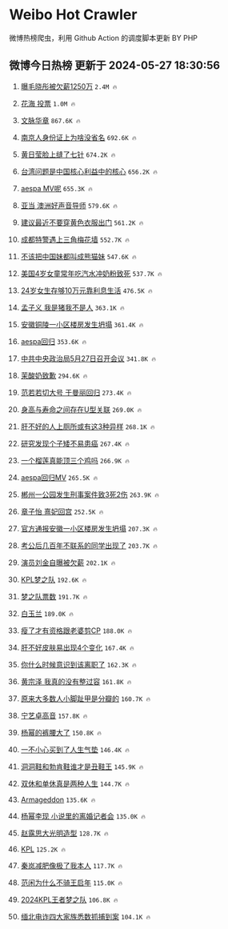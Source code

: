 # Weibo Hot Crawler 



微博热榜爬虫，利用 Github Action 的调度脚本更新 BY PHP 


## 微博今日热榜 更新于 2024-05-27 18:30:56 
1. [曝毛晓彤被欠薪1250万](https://s.weibo.com/weibo?q=%23%E6%9B%9D%E6%AF%9B%E6%99%93%E5%BD%A4%E8%A2%AB%E6%AC%A0%E8%96%AA1250%E4%B8%87%23&t=31&band_rank=1&Refer=top) `2.4M 🔥` 

1. [花海 投票](https://s.weibo.com/weibo?q=%E8%8A%B1%E6%B5%B7%20%E6%8A%95%E7%A5%A8&t=31&band_rank=2&Refer=top) `1.0M 🔥` 

1. [文脉华章](https://s.weibo.com/weibo?q=%23%E6%96%87%E8%84%89%E5%8D%8E%E7%AB%A0%23&t=31&band_rank=3&Refer=top) `867.6K 🔥` 

1. [南京人身份证上为啥没省名](https://s.weibo.com/weibo?q=%23%E5%8D%97%E4%BA%AC%E4%BA%BA%E8%BA%AB%E4%BB%BD%E8%AF%81%E4%B8%8A%E4%B8%BA%E5%95%A5%E6%B2%A1%E7%9C%81%E5%90%8D%23&t=31&band_rank=4&Refer=top) `692.6K 🔥` 

1. [黄日莹脸上缝了七针](https://s.weibo.com/weibo?q=%23%E9%BB%84%E6%97%A5%E8%8E%B9%E8%84%B8%E4%B8%8A%E7%BC%9D%E4%BA%86%E4%B8%83%E9%92%88%23&t=31&band_rank=5&Refer=top) `674.2K 🔥` 

1. [台湾问题是中国核心利益中的核心](https://s.weibo.com/weibo?q=%23%E5%8F%B0%E6%B9%BE%E9%97%AE%E9%A2%98%E6%98%AF%E4%B8%AD%E5%9B%BD%E6%A0%B8%E5%BF%83%E5%88%A9%E7%9B%8A%E4%B8%AD%E7%9A%84%E6%A0%B8%E5%BF%83%23&t=31&band_rank=6&Refer=top) `656.2K 🔥` 

1. [aespa MV呢](https://s.weibo.com/weibo?q=aespa%20MV%E5%91%A2&t=31&band_rank=7&Refer=top) `655.3K 🔥` 

1. [亚当 澳洲好声音导师](https://s.weibo.com/weibo?q=%E4%BA%9A%E5%BD%93%20%E6%BE%B3%E6%B4%B2%E5%A5%BD%E5%A3%B0%E9%9F%B3%E5%AF%BC%E5%B8%88&t=31&band_rank=8&Refer=top) `579.6K 🔥` 

1. [建议最近不要穿黄色衣服出门](https://s.weibo.com/weibo?q=%23%E5%BB%BA%E8%AE%AE%E6%9C%80%E8%BF%91%E4%B8%8D%E8%A6%81%E7%A9%BF%E9%BB%84%E8%89%B2%E8%A1%A3%E6%9C%8D%E5%87%BA%E9%97%A8%23&t=31&band_rank=9&Refer=top) `561.2K 🔥` 

1. [成都特警遇上三角梅花墙](https://s.weibo.com/weibo?q=%23%E6%88%90%E9%83%BD%E7%89%B9%E8%AD%A6%E9%81%87%E4%B8%8A%E4%B8%89%E8%A7%92%E6%A2%85%E8%8A%B1%E5%A2%99%23&t=31&band_rank=10&Refer=top) `552.7K 🔥` 

1. [不该把中国妹都叫成熊猫妹](https://s.weibo.com/weibo?q=%E4%B8%8D%E8%AF%A5%E6%8A%8A%E4%B8%AD%E5%9B%BD%E5%A6%B9%E9%83%BD%E5%8F%AB%E6%88%90%E7%86%8A%E7%8C%AB%E5%A6%B9&t=31&band_rank=11&Refer=top) `547.6K 🔥` 

1. [美国4岁女童常年吃汽水冲奶粉致死](https://s.weibo.com/weibo?q=%23%E7%BE%8E%E5%9B%BD4%E5%B2%81%E5%A5%B3%E7%AB%A5%E5%B8%B8%E5%B9%B4%E5%90%83%E6%B1%BD%E6%B0%B4%E5%86%B2%E5%A5%B6%E7%B2%89%E8%87%B4%E6%AD%BB%23&t=31&band_rank=12&Refer=top) `537.7K 🔥` 

1. [24岁女生存够10万元靠利息生活](https://s.weibo.com/weibo?q=%2324%E5%B2%81%E5%A5%B3%E7%94%9F%E5%AD%98%E5%A4%9F10%E4%B8%87%E5%85%83%E9%9D%A0%E5%88%A9%E6%81%AF%E7%94%9F%E6%B4%BB%23&t=31&band_rank=13&Refer=top) `476.5K 🔥` 

1. [孟子义 我是猪我不是人](https://s.weibo.com/weibo?q=%E5%AD%9F%E5%AD%90%E4%B9%89%20%E6%88%91%E6%98%AF%E7%8C%AA%E6%88%91%E4%B8%8D%E6%98%AF%E4%BA%BA&t=31&band_rank=14&Refer=top) `363.1K 🔥` 

1. [安徽铜陵一小区楼房发生坍塌](https://s.weibo.com/weibo?q=%23%E5%AE%89%E5%BE%BD%E9%93%9C%E9%99%B5%E4%B8%80%E5%B0%8F%E5%8C%BA%E6%A5%BC%E6%88%BF%E5%8F%91%E7%94%9F%E5%9D%8D%E5%A1%8C%23&t=31&band_rank=15&Refer=top) `361.4K 🔥` 

1. [aespa回归](https://s.weibo.com/weibo?q=aespa%E5%9B%9E%E5%BD%92&t=31&band_rank=16&Refer=top) `353.6K 🔥` 

1. [中共中央政治局5月27日召开会议](https://s.weibo.com/weibo?q=%23%E4%B8%AD%E5%85%B1%E4%B8%AD%E5%A4%AE%E6%94%BF%E6%B2%BB%E5%B1%805%E6%9C%8827%E6%97%A5%E5%8F%AC%E5%BC%80%E4%BC%9A%E8%AE%AE%23&t=31&band_rank=17&Refer=top) `341.8K 🔥` 

1. [茉酸奶致歉](https://s.weibo.com/weibo?q=%23%E8%8C%89%E9%85%B8%E5%A5%B6%E8%87%B4%E6%AD%89%23&t=31&band_rank=18&Refer=top) `294.6K 🔥` 

1. [范若若切大号 于曼丽回归](https://s.weibo.com/weibo?q=%E8%8C%83%E8%8B%A5%E8%8B%A5%E5%88%87%E5%A4%A7%E5%8F%B7%20%E4%BA%8E%E6%9B%BC%E4%B8%BD%E5%9B%9E%E5%BD%92&t=31&band_rank=19&Refer=top) `273.4K 🔥` 

1. [身高与寿命之间存在U型关联](https://s.weibo.com/weibo?q=%23%E8%BA%AB%E9%AB%98%E4%B8%8E%E5%AF%BF%E5%91%BD%E4%B9%8B%E9%97%B4%E5%AD%98%E5%9C%A8U%E5%9E%8B%E5%85%B3%E8%81%94%23&t=31&band_rank=20&Refer=top) `269.0K 🔥` 

1. [肝不好的人上厕所或有这3种异样](https://s.weibo.com/weibo?q=%23%E8%82%9D%E4%B8%8D%E5%A5%BD%E7%9A%84%E4%BA%BA%E4%B8%8A%E5%8E%95%E6%89%80%E6%88%96%E6%9C%89%E8%BF%993%E7%A7%8D%E5%BC%82%E6%A0%B7%23&t=31&band_rank=21&Refer=top) `268.1K 🔥` 

1. [研究发现个子矮不易患癌](https://s.weibo.com/weibo?q=%23%E7%A0%94%E7%A9%B6%E5%8F%91%E7%8E%B0%E4%B8%AA%E5%AD%90%E7%9F%AE%E4%B8%8D%E6%98%93%E6%82%A3%E7%99%8C%23&t=31&band_rank=22&Refer=top) `267.4K 🔥` 

1. [一个榴莲真能顶三个鸡吗](https://s.weibo.com/weibo?q=%23%E4%B8%80%E4%B8%AA%E6%A6%B4%E8%8E%B2%E7%9C%9F%E8%83%BD%E9%A1%B6%E4%B8%89%E4%B8%AA%E9%B8%A1%E5%90%97%23&t=31&band_rank=23&Refer=top) `266.9K 🔥` 

1. [aespa回归MV](https://s.weibo.com/weibo?q=aespa%E5%9B%9E%E5%BD%92MV&t=31&band_rank=24&Refer=top) `265.5K 🔥` 

1. [郴州一公园发生刑事案件致3死2伤](https://s.weibo.com/weibo?q=%23%E9%83%B4%E5%B7%9E%E4%B8%80%E5%85%AC%E5%9B%AD%E5%8F%91%E7%94%9F%E5%88%91%E4%BA%8B%E6%A1%88%E4%BB%B6%E8%87%B43%E6%AD%BB2%E4%BC%A4%23&t=31&band_rank=25&Refer=top) `263.9K 🔥` 

1. [章子怡 熹妃回宫](https://s.weibo.com/weibo?q=%E7%AB%A0%E5%AD%90%E6%80%A1%20%E7%86%B9%E5%A6%83%E5%9B%9E%E5%AE%AB&t=31&band_rank=26&Refer=top) `252.5K 🔥` 

1. [官方通报安徽一小区楼房发生坍塌](https://s.weibo.com/weibo?q=%23%E5%AE%98%E6%96%B9%E9%80%9A%E6%8A%A5%E5%AE%89%E5%BE%BD%E4%B8%80%E5%B0%8F%E5%8C%BA%E6%A5%BC%E6%88%BF%E5%8F%91%E7%94%9F%E5%9D%8D%E5%A1%8C%23&t=31&band_rank=27&Refer=top) `207.3K 🔥` 

1. [考公后几百年不联系的同学出现了](https://s.weibo.com/weibo?q=%23%E8%80%83%E5%85%AC%E5%90%8E%E5%87%A0%E7%99%BE%E5%B9%B4%E4%B8%8D%E8%81%94%E7%B3%BB%E7%9A%84%E5%90%8C%E5%AD%A6%E5%87%BA%E7%8E%B0%E4%BA%86%23&t=31&band_rank=28&Refer=top) `203.7K 🔥` 

1. [演员刘金自曝被欠薪](https://s.weibo.com/weibo?q=%23%E6%BC%94%E5%91%98%E5%88%98%E9%87%91%E8%87%AA%E6%9B%9D%E8%A2%AB%E6%AC%A0%E8%96%AA%23&t=31&band_rank=29&Refer=top) `202.1K 🔥` 

1. [KPL梦之队](https://s.weibo.com/weibo?q=KPL%E6%A2%A6%E4%B9%8B%E9%98%9F&t=31&band_rank=30&Refer=top) `192.6K 🔥` 

1. [梦之队票数](https://s.weibo.com/weibo?q=%23%E6%A2%A6%E4%B9%8B%E9%98%9F%E7%A5%A8%E6%95%B0%23&t=31&band_rank=31&Refer=top) `191.7K 🔥` 

1. [白玉兰](https://s.weibo.com/weibo?q=%E7%99%BD%E7%8E%89%E5%85%B0&t=31&band_rank=32&Refer=top) `189.0K 🔥` 

1. [瘦了才有资格跟老婆剪CP](https://s.weibo.com/weibo?q=%23%E7%98%A6%E4%BA%86%E6%89%8D%E6%9C%89%E8%B5%84%E6%A0%BC%E8%B7%9F%E8%80%81%E5%A9%86%E5%89%AACP%23&t=31&band_rank=33&Refer=top) `188.0K 🔥` 

1. [肝不好皮肤易出现4个变化](https://s.weibo.com/weibo?q=%23%E8%82%9D%E4%B8%8D%E5%A5%BD%E7%9A%AE%E8%82%A4%E6%98%93%E5%87%BA%E7%8E%B04%E4%B8%AA%E5%8F%98%E5%8C%96%23&t=31&band_rank=34&Refer=top) `167.4K 🔥` 

1. [你什么时候意识到该离职了](https://s.weibo.com/weibo?q=%23%E4%BD%A0%E4%BB%80%E4%B9%88%E6%97%B6%E5%80%99%E6%84%8F%E8%AF%86%E5%88%B0%E8%AF%A5%E7%A6%BB%E8%81%8C%E4%BA%86%23&t=31&band_rank=35&Refer=top) `162.3K 🔥` 

1. [黄宗泽 我真的没有整过容](https://s.weibo.com/weibo?q=%E9%BB%84%E5%AE%97%E6%B3%BD%20%E6%88%91%E7%9C%9F%E7%9A%84%E6%B2%A1%E6%9C%89%E6%95%B4%E8%BF%87%E5%AE%B9&t=31&band_rank=36&Refer=top) `161.8K 🔥` 

1. [原来大多数人小脚趾甲是分瓣的](https://s.weibo.com/weibo?q=%23%E5%8E%9F%E6%9D%A5%E5%A4%A7%E5%A4%9A%E6%95%B0%E4%BA%BA%E5%B0%8F%E8%84%9A%E8%B6%BE%E7%94%B2%E6%98%AF%E5%88%86%E7%93%A3%E7%9A%84%23&t=31&band_rank=37&Refer=top) `160.7K 🔥` 

1. [宁艺卓高音](https://s.weibo.com/weibo?q=%E5%AE%81%E8%89%BA%E5%8D%93%E9%AB%98%E9%9F%B3&t=31&band_rank=38&Refer=top) `157.8K 🔥` 

1. [杨幂的裤腰大了](https://s.weibo.com/weibo?q=%23%E6%9D%A8%E5%B9%82%E7%9A%84%E8%A3%A4%E8%85%B0%E5%A4%A7%E4%BA%86%23&t=31&band_rank=39&Refer=top) `150.8K 🔥` 

1. [一不小心买到了人生气垫](https://s.weibo.com/weibo?q=%23%E4%B8%80%E4%B8%8D%E5%B0%8F%E5%BF%83%E4%B9%B0%E5%88%B0%E4%BA%86%E4%BA%BA%E7%94%9F%E6%B0%94%E5%9E%AB%23&t=31&band_rank=40&Refer=top) `146.4K 🔥` 

1. [洞洞鞋和勃肯鞋谁才是丑鞋王](https://s.weibo.com/weibo?q=%23%E6%B4%9E%E6%B4%9E%E9%9E%8B%E5%92%8C%E5%8B%83%E8%82%AF%E9%9E%8B%E8%B0%81%E6%89%8D%E6%98%AF%E4%B8%91%E9%9E%8B%E7%8E%8B%23&t=31&band_rank=41&Refer=top) `145.9K 🔥` 

1. [双休和单休真是两种人生](https://s.weibo.com/weibo?q=%23%E5%8F%8C%E4%BC%91%E5%92%8C%E5%8D%95%E4%BC%91%E7%9C%9F%E6%98%AF%E4%B8%A4%E7%A7%8D%E4%BA%BA%E7%94%9F%23&t=31&band_rank=42&Refer=top) `144.7K 🔥` 

1. [Armageddon](https://s.weibo.com/weibo?q=Armageddon&t=31&band_rank=43&Refer=top) `135.6K 🔥` 

1. [杨幂李现 小说里的离婚记者会](https://s.weibo.com/weibo?q=%E6%9D%A8%E5%B9%82%E6%9D%8E%E7%8E%B0%20%E5%B0%8F%E8%AF%B4%E9%87%8C%E7%9A%84%E7%A6%BB%E5%A9%9A%E8%AE%B0%E8%80%85%E4%BC%9A&t=31&band_rank=44&Refer=top) `135.0K 🔥` 

1. [赵露思大光明造型](https://s.weibo.com/weibo?q=%23%E8%B5%B5%E9%9C%B2%E6%80%9D%E5%A4%A7%E5%85%89%E6%98%8E%E9%80%A0%E5%9E%8B%23&t=31&band_rank=45&Refer=top) `128.7K 🔥` 

1. [KPL](https://s.weibo.com/weibo?q=KPL&t=31&band_rank=46&Refer=top) `125.2K 🔥` 

1. [秦岚减肥像极了我本人](https://s.weibo.com/weibo?q=%E7%A7%A6%E5%B2%9A%E5%87%8F%E8%82%A5%E5%83%8F%E6%9E%81%E4%BA%86%E6%88%91%E6%9C%AC%E4%BA%BA&t=31&band_rank=47&Refer=top) `117.7K 🔥` 

1. [范闲为什么不骑王启年](https://s.weibo.com/weibo?q=%23%E8%8C%83%E9%97%B2%E4%B8%BA%E4%BB%80%E4%B9%88%E4%B8%8D%E9%AA%91%E7%8E%8B%E5%90%AF%E5%B9%B4%23&t=31&band_rank=48&Refer=top) `115.0K 🔥` 

1. [2024KPL王者梦之队](https://s.weibo.com/weibo?q=%232024KPL%E7%8E%8B%E8%80%85%E6%A2%A6%E4%B9%8B%E9%98%9F%23&t=31&band_rank=49&Refer=top) `106.8K 🔥` 

1. [缅北电诈四大家族悉数抓捕到案](https://s.weibo.com/weibo?q=%23%E7%BC%85%E5%8C%97%E7%94%B5%E8%AF%88%E5%9B%9B%E5%A4%A7%E5%AE%B6%E6%97%8F%E6%82%89%E6%95%B0%E6%8A%93%E6%8D%95%E5%88%B0%E6%A1%88%23&t=31&band_rank=50&Refer=top) `104.1K 🔥` 

